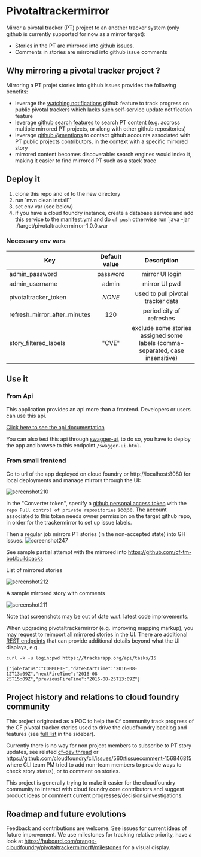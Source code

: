 # Pivotaltrackermirror

Mirror a pivotal tracker (PT) project to an another tracker system (only github is currently supported for now as a mirror target):
* Stories in the PT are mirrored into github issues.
* Comments in stories are mirrored into github issue comments


## Why mirroring a pivotal tracker project ?

Mirroring a PT projet stories into github issues provides the following benefits:
* leverage the [watching notifications](https://help.github.com/articles/about-notifications/#types-of-notifications) github feature to track progress on public pivotal trackers which lacks such self-service update notification feature
* leverage [github search features](https://help.github.com/articles/searching-github) to search PT content (e.g. accross multiple  mirrored PT projects, or along with other github repositories)
* leverage [github @mentions](https://help.github.com/articles/basic-writing-and-formatting-syntax/#mentioning-users-and-teams) to contact github accounts associated with PT public projects contributors, in the context with a specific mirrored story
* mirrored content becomes discoverable: search engines would index it, making it easier to find mirrored PT such as a stack trace

## Deploy it

1. clone this repo and `cd` to the new directory
2. run `mvn clean install``
3. set env var (see below)
4. if you have a cloud foundry instance, create a database service and add this service to the  [manifest.yml](/manifest.yml) and do `cf push` otherwise run `java -jar ./target/pivotaltrackermirror-1.0.0.war

### Necessary env vars

| Key                          | Default value      | Description       
| ---------------------------- |:------------------:|:------------------:|
| admin_password               | password           | mirror UI login    |
| admin_username               | admin              | mirror UI pwd |
| pivotaltracker_token         | *NONE*             | used to pull pivotal tracker data | 
| refresh_mirror_after_minutes | 120                | periodicity of refreshes
| story_filtered_labels        | "CVE"              | exclude some stories assigned some labels (comma-separated, case insensitive)        |

## Use it

### From Api

This application provides an api more than a frontend. Developers or users can use this api.

[Click here to see the api documentation](/src/docs/asciidoc/generated/api.adoc)

You can also test this api through [swagger-ui](http://swagger.io/swagger-ui/), to do so, you have to deploy the app and browse to this endpoint `/swagger-ui.html`.

### From small frontend

Go to url of the app deployed on cloud foundry or http://localhost:8080 for local deployments and manage mirrors through the UI:

![screenshot210](https://cloud.githubusercontent.com/assets/4748380/17184566/3d044c22-542d-11e6-90c7-0863a7cab0d7.png)

In the "Converter token", specify a [github personal access token](https://github.com/blog/1509-personal-api-tokens) with the  ``repo Full control of private repositories`` scope. The account associated to this token needs owner permission on the target github repo, in order for the trackermirror to set up issue labels.


Then a regular job mirrors PT stories (in the non-accepted state) into GH issues.
![screenshot247](https://cloud.githubusercontent.com/assets/4748380/17997053/7cbee95c-6b6c-11e6-94a6-2199f626a894.png)


See sample partial attempt with the [](https://www.pivotaltracker.com/n/projects/997278) mirrored into https://github.com/cf-tm-bot/buildpacks 

List of mirrored stories

![screenshot212](https://cloud.githubusercontent.com/assets/4748380/17189865/c546f448-5443-11e6-8a14-12f19eefc592.png)

A sample mirrored story with comments

![screenshot211](https://cloud.githubusercontent.com/assets/4748380/17189863/c3ddb42a-5443-11e6-8cbe-fe389181a813.png)

Note that screenshots may be out of date w.r.t. latest code improvements.

When upgrading pivotaltrackermirror (e.g. improving mapping markup), you may request to reimport all mirrored stories in the UI.
There are additional [REST endpoints](src/docs/asciidoc/generated/api.adoc) that can provide additional details beyond what the UI displays, e.g. 

```
curl -k -u login:pwd https://trackerapp.org/api/tasks/15

{"jobStatus":"COMPLETE","dateStartTime":"2016-08-12T13:09Z","nextFireTime":"2016-08-25T15:09Z","previousFireTime":"2016-08-25T13:09Z"}
```

## Project history and relations to cloud foundry community

This project originated as a POC to help the Cf community track progress of the CF pivotal tracker stories used to drive the cloudfoundry backlog and features (see [full list](https://github.com/cloudfoundry-community/cf-docs-contrib/wiki) in the sidebar). 

Currently there is no way for non project members to subscribe to PT story updates, see related [cf-dev thread](http://cf-dev.70369.x6.nabble.com/cf-dev-FW-issue-tracker-permissions-tt2763.html#a5014) or https://github.com/cloudfoundry/cli/issues/560#issuecomment-156846815 where CLI team PM tried to add non-team members to provide ways to check story status), or to comment on stories.

This project is generally trying to make it easier for the cloudfoundry community to interact with cloud foundry core contributors and suggest product ideas or comment current progresses/decisions/investigations.

## Roadmap and future evolutions

Feedback and contributions are welcome. See issues for current ideas of future improvement. We use milestones for tracking  relative priority, have a look at https://huboard.com/orange-cloudfoundry/pivotaltrackermirror#/milestones for a visual display.
